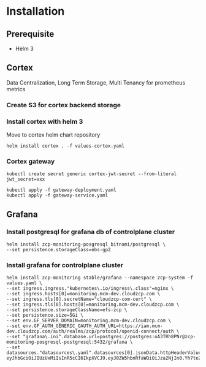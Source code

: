 # Installation

## Prerequisite

* Helm 3

## Cortex

Data Centralization, Long Term Storage, Multi Tenancy for prometheus metrics

### Create S3 for cortex backend storage

### Install cortex with helm 3

Move to cortex helm chart repository
```shell script
helm install cortex . -f values-cortex.yaml
```

### Cortex gateway

```shell script
kubectl create secret generic cortex-jwt-secret --from-literal jwt_secret=xxx
```

```shell script
kubectl apply -f gateway-deployment.yaml
kubectl apply -f gateway-service.yaml
```

## Grafana

### Install postgresql for grafana db of controlplane cluster

```shell script
helm install zcp-monitoring-posgresql bitnami/postgresql \
--set persistence.storageClass=ebs-gp2
```

### Install grafana for controlplane cluster

```shell script
helm install zcp-monitoring stable/grafana --namespace zcp-system -f values.yaml \
--set ingress.ingress."kubernetes\.io/ingress\.class"=nginx \
--set ingress.hosts[0]=monitoring.mcm-dev.cloudzcp.com \
--set ingress.tls[0].secretName="cloudzcp-com-cert" \
--set ingress.tls[0].hosts[0]=monitoring.mcm-dev.cloudzcp.com \
--set persistence.storageClassName=efs-zcp \
--set persistence.size=5Gi \
--set env.GF_SERVER_DOMAIN=monitoring.mcm-dev.cloudzcp.com \
--set env.GF_AUTH_GENERIC_OAUTH_AUTH_URL=https://iam.mcm-dev.cloudzcp.com/auth/realms/zcp/protocol/openid-connect/auth \
--set "grafana\.ini".database.url=postgres://postgres:oA3TRh8PNr@zcp-monitoring-posgresql-postgresql:5432/grafana \
--set datasources."datasources\.yaml".datasources[0].jsonData.httpHeaderValue1="Bearer eyJhbGciOiJIUzUxMiIsInR5cCI6IkpXVCJ9.eyJ0ZW5hbnRfaWQiOiJza2NjIn0.Yh7te2ZzIPSxEBqNq6k1_PMdk851vttqhsrvdjnrrPJblQSaNnrxqbAYySkYaZC1LmDBGR0N9fcyVsfyt2weug"
```

